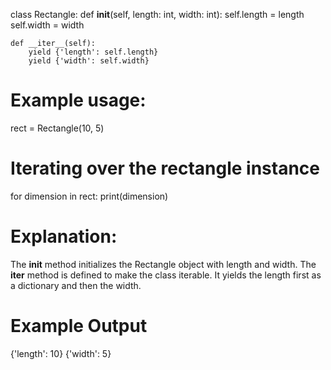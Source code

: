class Rectangle:
    def __init__(self, length: int, width: int):
        self.length = length
        self.width = width

    def __iter__(self):
        yield {'length': self.length}
        yield {'width': self.width}

# Example usage:
rect = Rectangle(10, 5)

# Iterating over the rectangle instance
for dimension in rect:
    print(dimension)
# Explanation:
The __init__ method initializes the Rectangle object with length and width.
The __iter__ method is defined to make the class iterable. It yields the length first as a dictionary and then the width.
# Example Output 
{'length': 10}
{'width': 5}
